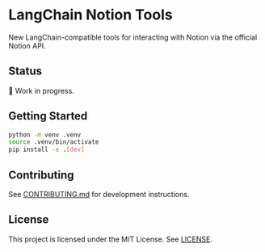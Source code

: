 # LangChain Notion Tools

New LangChain-compatible tools for interacting with Notion via the official Notion API.

## Status

🚧 Work in progress.

## Getting Started

```bash
python -m venv .venv
source .venv/bin/activate
pip install -e .[dev]
```

## Contributing

See [CONTRIBUTING.md](CONTRIBUTING.md) for development instructions.

## License

This project is licensed under the MIT License. See [LICENSE](LICENSE).
